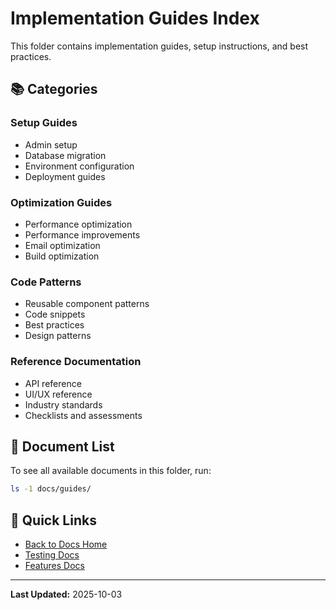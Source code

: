 # Implementation Guides Index

This folder contains implementation guides, setup instructions, and best practices.

## 📚 Categories

### Setup Guides
- Admin setup
- Database migration
- Environment configuration
- Deployment guides

### Optimization Guides
- Performance optimization
- Performance improvements
- Email optimization
- Build optimization

### Code Patterns
- Reusable component patterns
- Code snippets
- Best practices
- Design patterns

### Reference Documentation
- API reference
- UI/UX reference
- Industry standards
- Checklists and assessments

## 📝 Document List

To see all available documents in this folder, run:
```bash
ls -1 docs/guides/
```

## 🔗 Quick Links
- [Back to Docs Home](../README.md)
- [Testing Docs](../testing/)
- [Features Docs](../features/)

---

**Last Updated:** 2025-10-03

